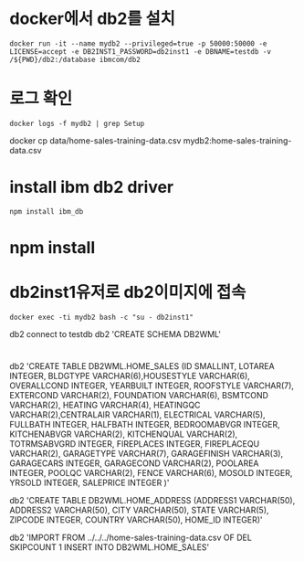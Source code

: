 # docker에서 db2를 설치

```
docker run -it --name mydb2 --privileged=true -p 50000:50000 -e LICENSE=accept -e DB2INST1_PASSWORD=db2inst1 -e DBNAME=testdb -v /${PWD}/db2:/database ibmcom/db2
```

# 로그 확인
```
docker logs -f mydb2 | grep Setup
```
docker cp data/home-sales-training-data.csv mydb2:home-sales-training-data.csv


# install ibm db2 driver
```
npm install ibm_db
```
# npm install

# db2inst1유저로 db2이미지에 접속
```
docker exec -ti mydb2 bash -c "su - db2inst1"
```

db2 connect to testdb
db2 'CREATE SCHEMA DB2WML'
#
db2 'CREATE TABLE DB2WML.HOME_SALES (ID SMALLINT, LOTAREA INTEGER, BLDGTYPE VARCHAR(6),HOUSESTYLE VARCHAR(6), OVERALLCOND INTEGER, YEARBUILT INTEGER, ROOFSTYLE VARCHAR(7), EXTERCOND VARCHAR(2), FOUNDATION VARCHAR(6), BSMTCOND VARCHAR(2), HEATING VARCHAR(4), HEATINGQC VARCHAR(2),CENTRALAIR VARCHAR(1), ELECTRICAL VARCHAR(5), FULLBATH INTEGER, HALFBATH INTEGER, BEDROOMABVGR INTEGER, KITCHENABVGR VARCHAR(2), KITCHENQUAL VARCHAR(2), TOTRMSABVGRD INTEGER, FIREPLACES INTEGER, FIREPLACEQU VARCHAR(2), GARAGETYPE VARCHAR(7), GARAGEFINISH VARCHAR(3), GARAGECARS INTEGER, GARAGECOND VARCHAR(2), POOLAREA INTEGER, POOLQC VARCHAR(2), FENCE VARCHAR(6), MOSOLD INTEGER, YRSOLD INTEGER, SALEPRICE INTEGER )'

db2 'CREATE TABLE DB2WML.HOME_ADDRESS (ADDRESS1 VARCHAR(50), ADDRESS2 VARCHAR(50), CITY VARCHAR(50), STATE VARCHAR(5), ZIPCODE INTEGER, COUNTRY VARCHAR(50), HOME_ID INTEGER)'

db2 'IMPORT FROM ../../../home-sales-training-data.csv OF DEL SKIPCOUNT 1 INSERT INTO DB2WML.HOME_SALES'